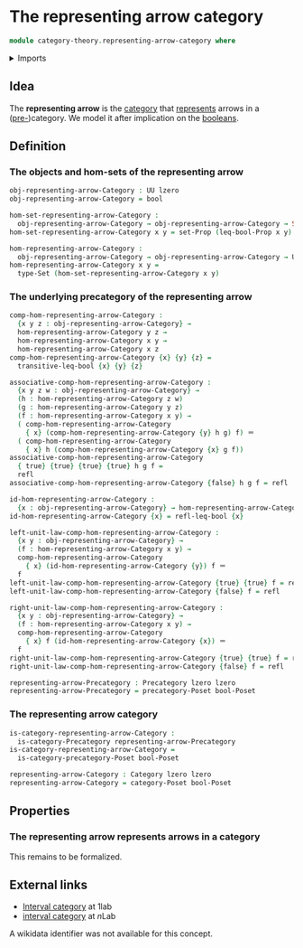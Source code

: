 # The representing arrow category

```agda
module category-theory.representing-arrow-category where
```

<details><summary>Imports</summary>

```agda
open import category-theory.categories
open import category-theory.isomorphisms-in-precategories
open import category-theory.precategories

open import foundation.booleans
open import foundation.decidable-propositions
open import foundation.dependent-pair-types
open import foundation.empty-types
open import foundation.identity-types
open import foundation.inequality-booleans
open import foundation.logical-equivalences
open import foundation.logical-operations-booleans
open import foundation.propositions
open import foundation.sets
open import foundation.subtypes
open import foundation.unit-type
open import foundation.universe-levels

open import order-theory.posets
```

</details>

## Idea

The **representing arrow** is the [category](category-theory.categories.md) that
[represents](category-theory.representable-functors-categories.md) arrows in a
([pre-](category-theory.precategories.md))category. We model it after
implication on the [booleans](foundation.booleans.md).

## Definition

### The objects and hom-sets of the representing arrow

```agda
obj-representing-arrow-Category : UU lzero
obj-representing-arrow-Category = bool

hom-set-representing-arrow-Category :
  obj-representing-arrow-Category → obj-representing-arrow-Category → Set lzero
hom-set-representing-arrow-Category x y = set-Prop (leq-bool-Prop x y)

hom-representing-arrow-Category :
  obj-representing-arrow-Category → obj-representing-arrow-Category → UU lzero
hom-representing-arrow-Category x y =
  type-Set (hom-set-representing-arrow-Category x y)
```

### The underlying precategory of the representing arrow

```agda
comp-hom-representing-arrow-Category :
  {x y z : obj-representing-arrow-Category} →
  hom-representing-arrow-Category y z →
  hom-representing-arrow-Category x y →
  hom-representing-arrow-Category x z
comp-hom-representing-arrow-Category {x} {y} {z} =
  transitive-leq-bool {x} {y} {z}

associative-comp-hom-representing-arrow-Category :
  {x y z w : obj-representing-arrow-Category} →
  (h : hom-representing-arrow-Category z w)
  (g : hom-representing-arrow-Category y z)
  (f : hom-representing-arrow-Category x y) →
  ( comp-hom-representing-arrow-Category
    { x} (comp-hom-representing-arrow-Category {y} h g) f) ＝
  ( comp-hom-representing-arrow-Category
    { x} h (comp-hom-representing-arrow-Category {x} g f))
associative-comp-hom-representing-arrow-Category
  { true} {true} {true} {true} h g f =
  refl
associative-comp-hom-representing-arrow-Category {false} h g f = refl

id-hom-representing-arrow-Category :
  {x : obj-representing-arrow-Category} → hom-representing-arrow-Category x x
id-hom-representing-arrow-Category {x} = refl-leq-bool {x}

left-unit-law-comp-hom-representing-arrow-Category :
  {x y : obj-representing-arrow-Category} →
  (f : hom-representing-arrow-Category x y) →
  comp-hom-representing-arrow-Category
    { x} (id-hom-representing-arrow-Category {y}) f ＝
  f
left-unit-law-comp-hom-representing-arrow-Category {true} {true} f = refl
left-unit-law-comp-hom-representing-arrow-Category {false} f = refl

right-unit-law-comp-hom-representing-arrow-Category :
  {x y : obj-representing-arrow-Category} →
  (f : hom-representing-arrow-Category x y) →
  comp-hom-representing-arrow-Category
    { x} f (id-hom-representing-arrow-Category {x}) ＝
  f
right-unit-law-comp-hom-representing-arrow-Category {true} {true} f = refl
right-unit-law-comp-hom-representing-arrow-Category {false} f = refl

representing-arrow-Precategory : Precategory lzero lzero
representing-arrow-Precategory = precategory-Poset bool-Poset
```

### The representing arrow category

```agda
is-category-representing-arrow-Category :
  is-category-Precategory representing-arrow-Precategory
is-category-representing-arrow-Category =
  is-category-precategory-Poset bool-Poset

representing-arrow-Category : Category lzero lzero
representing-arrow-Category = category-Poset bool-Poset
```

## Properties

### The representing arrow represents arrows in a category

This remains to be formalized.

## External links

- [Interval category](https://1lab.dev/Cat.Instances.Shape.Interval.html#interval-category)
  at 1lab
- [interval category](https://ncatlab.org/nlab/show/interval+category) at $n$Lab

A wikidata identifier was not available for this concept.
